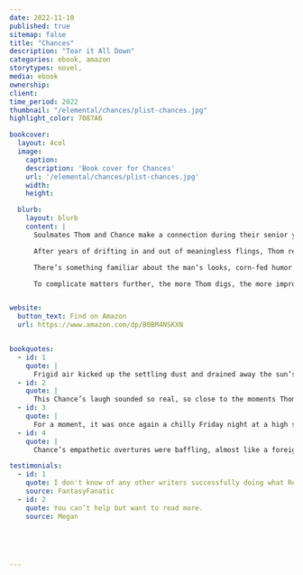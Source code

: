 ```yaml
---
date: 2022-11-10
published: true
sitemap: false
title: "Chances"
description: "Tear it All Down"
categories: ebook, amazon
storytypes: novel, 
media: ebook
ownership:
client: 
time_period: 2022
thumbnail: "/elemental/chances/plist-chances.jpg"
highlight_color: 7087A6

bookcover:
  layout: 4col
  image:
    caption: 
    description: 'Book cover for Chances'
    url: '/elemental/chances/plist-chances.jpg'
    width: 
    height: 

  blurb:
    layout: blurb
    content: |
      Soulmates Thom and Chance make a connection during their senior year of high school, but two weeks before graduation, Thom suffers an unimaginable loss when Chance dies in a car accident. Chance’s death does more than ruin Thom’s life—it breaks his spirit. Devastated, he runs away.

      After years of drifting in and out of meaningless flings, Thom returns to his failing hometown during the holiday season, a wealthy man hell-bent on tearing everything down. As his old school collapses before him, satisfaction courses through his veins, but it’s short-lived when he catches the eye of a handsome stranger in the dilapidated neighborhood bar.

      There’s something familiar about the man’s looks, corn-fed humor, and charming personality that Thom can’t put his finger on. What should have been an anonymous hook-up turns unbelievable when the stranger claims to be his long-dead soulmate. 

      To complicate matters further, the more Thom digs, the more improbable his life becomes. The hot encounters, a secret legacy, and a family dinner with relatives he’d disowned all conspire to give him a second Chance at love, but will a mixed-up kid and crazy church-lady wreck Thom’s new lease on life?


website:
  button_text: Find on Amazon
  url: https://www.amazon.com/dp/B0BM4NSKXN


bookquotes: 
  - id: 1
    quote: | 
      Frigid air kicked up the settling dust and drained away the sun’s meager heat. For the briefest instant, Thom swore he saw a figure stumbling aimlessly through the shifting cloud. With one blink, the figure disappeared.
  - id: 2
    quote: |
      This Chance’s laugh sounded so real, so close to the moments Thom remembered that he nearly split in two. As it was, it cracked him enough that what he protected so dearly inside began leaking out
  - id: 3
    quote: |
      For a moment, it was once again a chilly Friday night at a high school football game, where he and Chance sat high on the bleachers, huddled around Styrofoam cups filled with hot, boiled peanuts.
  - id: 4
    quote: |
      Chance’s empathetic overtures were baffling, almost like a foreign language, as though he actually bought into the soft practice of talking through his feelings. 

testimonials: 
  - id: 1
    quote: I don't know of any other writers successfully doing what Remy Alan manages to accomplish consistently— blending eroticism with complex, original storytelling that's powerful to get noticed in any genre.
    source: FantasyFanatic
  - id: 2
    quote: You can’t help but want to read more.
    source: Megan





---
```

